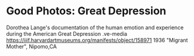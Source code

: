 # Good Photos: Great Depression
Dorothea Lange's documentation of the human emotion and experience during the American Great Depression
.ve-media https://iiif.harvardartmuseums.org/manifests/object/158971 
1936 "Migrant Mother", Nipomo,CA

